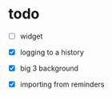 #  todo

- [ ] widget
- [x] logging to a history
- [x] big 3 background
- [x] importing from reminders

